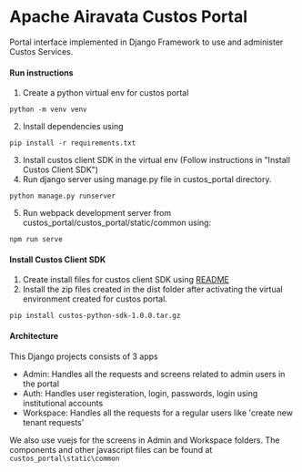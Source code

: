 # Apache Airavata Custos Portal

Portal interface implemented in Django Framework to use and administer Custos Services.


#### Run instructions

1. Create a python virtual env for custos portal 
```
python -m venv venv
```
2. Install dependencies using 
```
pip install -r requirements.txt
```
3. Install custos client SDK in the virtual env (Follow instructions in "Install Custos Client SDK")     
4. Run django server using manage.py file in custos_portal directory. 
```
python manage.py runserver
```
5. Run webpack development server from custos_portal/custos_portal/static/common using:
```
npm run serve
```
   
   
#### Install Custos Client SDK
1. Create install files for custos client SDK using [README](https://github.com/apache/airavata-custos/tree/develop/custos-client-sdks/custos-python-sdk)     
2. Install the zip files created in the dist folder after activating the virtual environment created for custos portal.
```
pip install custos-python-sdk-1.0.0.tar.gz
```


#### Architecture ####
This Django projects consists of 3 apps
- Admin: Handles all the requests and screens related to admin users in the portal
- Auth: Handles user registeration, login, passwords, login using institutional accounts
- Workspace: Handles all the requests for a regular users like 'create new tenant requests'

We also use vuejs for the screens in Admin and Workspace folders. The components and other javascript files can be found
at ```custos_portal\static\common```